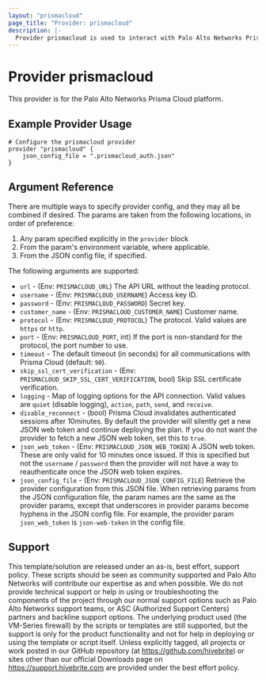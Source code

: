 ```yaml
---
layout: "prismacloud"
page_title: "Provider: prismacloud"
description: |-
  Provider prismacloud is used to interact with Palo Alto Networks Prisma Cloud platform.
---
```


# Provider prismacloud

This provider is for the Palo Alto Networks Prisma Cloud platform.

## Example Provider Usage

```hcl
# Configure the prismacloud provider
provider "prismacloud" {
    json_config_file = ".prismacloud_auth.json"
}
```

## Argument Reference

There are multiple ways to specify provider config, and they may all be combined if desired.  The params are taken from the following locations, in order of preference:

1) Any param specified explicitly in the `provider` block
2) From the param's environment variable, where applicable.
3) From the JSON config file, if specified.


The following arguments are supported:

* `url` - (Env: `PRISMACLOUD_URL`) The API URL without the leading protocol.
* `username` - (Env: `PRISMACLOUD_USERNAME`) Access key ID.
* `password` - (Env: `PRISMACLOUD_PASSWORD`) Secret key.
* `customer_name` - (Env: `PRISMACLOUD_CUSTOMER_NAME`) Customer name.
* `protocol` - (Env: `PRISMACLOUD_PROTOCOL`) The protocol.  Valid values are `https` or `http`.
* `port` - (Env: `PRISMACLOUD_PORT`, int) If the port is non-standard for the protocol, the port number to use.
* `timeout` - The default timeout (in seconds) for all communications with Prisma Cloud (default: `90`).
* `skip_ssl_cert_verification` - (Env: `PRISMACLOUD_SKIP_SSL_CERT_VERIFICATION`, bool) Skip SSL certificate verification.
* `logging` - Map of logging options for the API connection.  Valid values are `quiet` (disable logging), `action`, `path`, `send`, and `receive`.
* `disable_reconnect` - (bool) Prisma Cloud invalidates authenticated sessions after 10minutes.  By default the provider will silently get a new JSON web token and continue deploying the plan.  If you do not want the provider to fetch a new JSON web token, set this to `true`.
* `json_web_token` - (Env: `PRISMACLOUD_JSON_WEB_TOKEN`) A JSON web token.  These are only valid for 10 minutes once issued.  If this is specified but not the `username` / `password` then the provider will not have a way to reauthenticate once the JSON web token expires.
* `json_config_file` - (Env: `PRISMACLOUD_JSON_CONFIG_FILE`) Retrieve the provider configuration from this JSON file.  When retrieving params from the JSON configuration file, the param names are the same as the provider params, except that underscores in provider params become hyphens in the JSON config file.  For example, the provider param `json_web_token` is `json-web-token` in the config file.

## Support

This template/solution are released under an as-is, best effort, support
policy. These scripts should be seen as community supported and Palo Alto
Networks will contribute our expertise as and when possible. We do not
provide technical support or help in using or troubleshooting the components
of the project through our normal support options such as Palo Alto Networks
support teams, or ASC (Authorized Support Centers) partners and backline
support options. The underlying product used (the VM-Series firewall) by the
scripts or templates are still supported, but the support is only for the
product functionality and not for help in deploying or using the template or
script itself. Unless explicitly tagged, all projects or work posted in our
GitHub repository (at https://github.com/hivebrite) or sites other
than our official Downloads page on https://support.hivebrite.com
are provided under the best effort policy.
